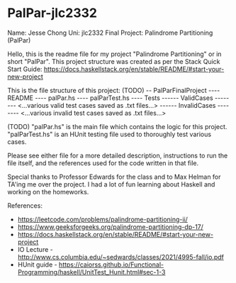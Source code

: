 # PalPar-jlc2332

Name: Jesse Chong
Uni: jlc2332
Final Project: Palindrome Partitioning (PalPar)

Hello, this is the readme file for my project "Palindrome Partitioning" or in short "PalPar".
This project structure was created as per the Stack Quick Start Guide: https://docs.haskellstack.org/en/stable/README/#start-your-new-project

This is the file structure of this project: (TODO)
-- PalParFinalProject
---- README
---- palPar.hs
---- palParTest.hs
---- Tests
------ ValidCases
-------- <...various valid test cases saved as .txt files...>
------ InvalidCases
-------- <...various invalid test cases saved as .txt files...>

(TODO)
"palPar.hs" is the main file which contains the logic for this project.
"palParTest.hs" is an HUnit testing file used to thoroughly test various cases.

Please see either file for a more detailed description, instructions to run the file itself,
and the references used for the code written in that file.

Special thanks to Professor Edwards for the class and to Max Helman for TA'ing me over the project.
I had a lot of fun learning about Haskell and working on the homeworks.


References:
  - https://leetcode.com/problems/palindrome-partitioning-ii/
  - https://www.geeksforgeeks.org/palindrome-partitioning-dp-17/
  - https://docs.haskellstack.org/en/stable/README/#start-your-new-project
  - IO Lecture - http://www.cs.columbia.edu/~sedwards/classes/2021/4995-fall/io.pdf
  - HUnit guide - https://caiorss.github.io/Functional-Programming/haskell/UnitTest_Hunit.html#sec-1-3
